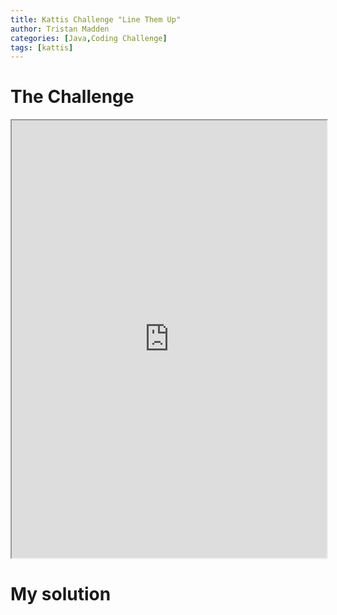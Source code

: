 ```yaml
---
title: Kattis Challenge "Line Them Up"
author: Tristan Madden
categories: [Java,Coding Challenge]
tags: [kattis]
---
```

<h1>The Challenge</h1>
<iframe src="https://open.kattis.com/problems/lineup" width="100%" height="700px">
</iframe>
<h1>My solution</h1>
<script src="https://gist.github.com/Trimad/e867740076264fb443c830080142817c.js"></script>